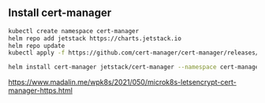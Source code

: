 ## Install cert-manager

```bash
kubectl create namespace cert-manager
helm repo add jetstack https://charts.jetstack.io
helm repo update
kubectl apply -f https://github.com/cert-manager/cert-manager/releases/download/v1.8.0/cert-manager.crds.yaml

helm install cert-manager jetstack/cert-manager --namespace cert-manager --create-namespace --version v1.8.0
```
https://www.madalin.me/wpk8s/2021/050/microk8s-letsencrypt-cert-manager-https.html
